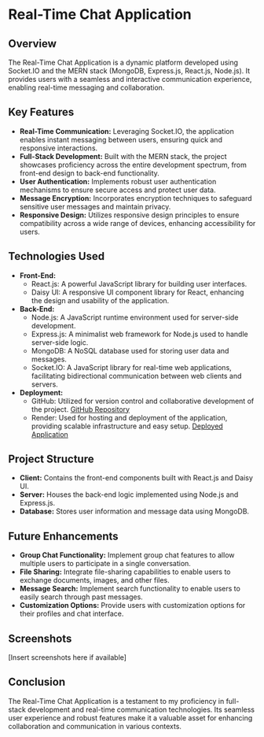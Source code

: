 # Real-Time Chat Application

## Overview
The Real-Time Chat Application is a dynamic platform developed using Socket.IO and the MERN stack (MongoDB, Express.js, React.js, Node.js). It provides users with a seamless and interactive communication experience, enabling real-time messaging and collaboration.

## Key Features
- **Real-Time Communication:** Leveraging Socket.IO, the application enables instant messaging between users, ensuring quick and responsive interactions.
- **Full-Stack Development:** Built with the MERN stack, the project showcases proficiency across the entire development spectrum, from front-end design to back-end functionality.
- **User Authentication:** Implements robust user authentication mechanisms to ensure secure access and protect user data.
- **Message Encryption:** Incorporates encryption techniques to safeguard sensitive user messages and maintain privacy.
- **Responsive Design:** Utilizes responsive design principles to ensure compatibility across a wide range of devices, enhancing accessibility for users.

## Technologies Used
- **Front-End:**
  - React.js: A powerful JavaScript library for building user interfaces.
  - Daisy UI: A responsive UI component library for React, enhancing the design and usability of the application.
- **Back-End:**
  - Node.js: A JavaScript runtime environment used for server-side development.
  - Express.js: A minimalist web framework for Node.js used to handle server-side logic.
  - MongoDB: A NoSQL database used for storing user data and messages.
  - Socket.IO: A JavaScript library for real-time web applications, facilitating bidirectional communication between web clients and servers.
- **Deployment:**
  - GitHub: Utilized for version control and collaborative development of the project. [GitHub Repository](https://github.com/yourusername/your-repository)
  - Render: Used for hosting and deployment of the application, providing scalable infrastructure and easy setup. [Deployed Application](https://yourapp.render.com)

## Project Structure
- **Client:** Contains the front-end components built with React.js and Daisy UI.
- **Server:** Houses the back-end logic implemented using Node.js and Express.js.
- **Database:** Stores user information and message data using MongoDB.

## Future Enhancements
- **Group Chat Functionality:** Implement group chat features to allow multiple users to participate in a single conversation.
- **File Sharing:** Integrate file-sharing capabilities to enable users to exchange documents, images, and other files.
- **Message Search:** Implement search functionality to enable users to easily search through past messages.
- **Customization Options:** Provide users with customization options for their profiles and chat interface.

## Screenshots
[Insert screenshots here if available]

## Conclusion
The Real-Time Chat Application is a testament to my proficiency in full-stack development and real-time communication technologies. Its seamless user experience and robust features make it a valuable asset for enhancing collaboration and communication in various contexts.
